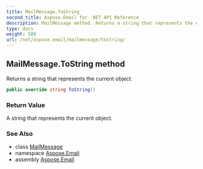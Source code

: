 ```yaml
---
title: MailMessage.ToString
second_title: Aspose.Email for .NET API Reference
description: MailMessage method. Returns a string that represents the current object
type: docs
weight: 580
url: /net/aspose.email/mailmessage/tostring/
---
```

## MailMessage.ToString method

Returns a string that represents the current object.

```csharp
public override string ToString()
```

### Return Value

A string that represents the current object.

### See Also

* class [MailMessage](../)
* namespace [Aspose.Email](../../mailmessage/)
* assembly [Aspose.Email](../../../)


